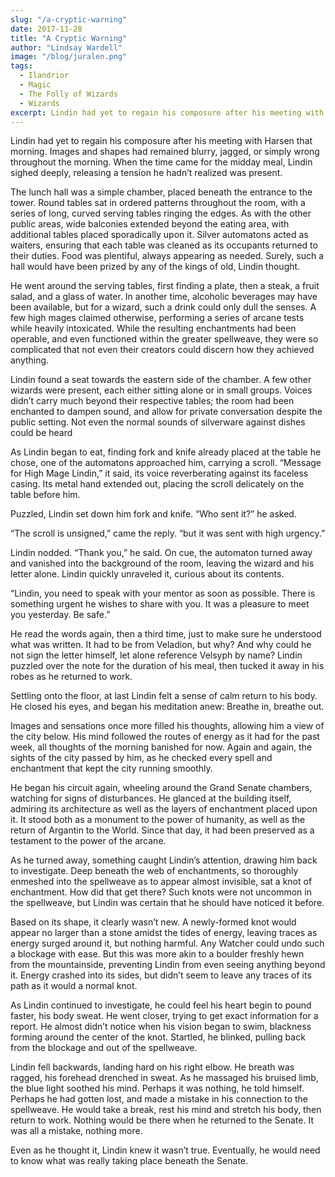```yaml
---
slug: "/a-cryptic-warning"
date: 2017-11-28
title: "A Cryptic Warning"
author: "Lindsay Wardell"
image: "/blog/juralen.png"
tags:
  - Ilandrior
  - Magic
  - The Folly of Wizards
  - Wizards
excerpt: Lindin had yet to regain his composure after his meeting with Harsen that morning.
---
```

Lindin had yet to regain his composure after his meeting with Harsen that morning. Images and shapes had remained blurry, jagged, or simply wrong throughout the morning. When the time came for the midday meal, Lindin sighed deeply, releasing a tension he hadn’t realized was present.

The lunch hall was a simple chamber, placed beneath the entrance to the tower. Round tables sat in ordered patterns throughout the room, with a series of long, curved serving tables ringing the edges. As with the other public areas, wide balconies extended beyond the eating area, with additional tables placed sporadically upon it. Silver automatons acted as waiters, ensuring that each table was cleaned as its occupants returned to their duties. Food was plentiful, always appearing as needed. Surely, such a hall would have been prized by any of the kings of old, Lindin thought.

He went around the serving tables, first finding a plate, then a steak, a fruit salad, and a glass of water. In another time, alcoholic beverages may have been available, but for a wizard, such a drink could only dull the senses. A few high mages claimed otherwise, performing a series of arcane tests while heavily intoxicated. While the resulting enchantments had been operable, and even functioned within the greater spellweave, they were so complicated that not even their creators could discern how they achieved anything.

Lindin found a seat towards the eastern side of the chamber. A few other wizards were present, each either sitting alone or in small groups. Voices didn’t carry much beyond their respective tables; the room had been enchanted to dampen sound, and allow for private conversation despite the public setting. Not even the normal sounds of silverware against dishes could be heard

As Lindin began to eat, finding fork and knife already placed at the table he chose, one of the automatons approached him, carrying a scroll. “Message for High Mage Lindin,” it said, its voice reverberating against its faceless casing. Its metal hand extended out, placing the scroll delicately on the table before him.

Puzzled, Lindin set down him fork and knife. “Who sent it?” he asked.

“The scroll is unsigned,” came the reply. “but it was sent with high urgency.”

Lindin nodded. “Thank you,” he said. On cue, the automaton turned away and vanished into the background of the room, leaving the wizard and his letter alone. Lindin quickly unraveled it, curious about its contents.

“Lindin, you need to speak with your mentor as soon as possible. There is something urgent he wishes to share with you. It was a pleasure to meet you yesterday. Be safe.”

He read the words again, then a third time, just to make sure he understood what was written. It had to be from Veladion, but why? And why could he not sign the letter himself, let alone reference Velsyph by name? Lindin puzzled over the note for the duration of his meal, then tucked it away in his robes as he returned to work.

Settling onto the floor, at last Lindin felt a sense of calm return to his body. He closed his eyes, and began his meditation anew: Breathe in, breathe out.

Images and sensations once more filled his thoughts, allowing him a view of the city below. His mind followed the routes of energy as it had for the past week, all thoughts of the morning banished for now. Again and again, the sights of the city passed by him, as he checked every spell and enchantment that kept the city running smoothly.

He began his circuit again, wheeling around the Grand Senate chambers, watching for signs of disturbances. He glanced at the building itself, admiring its architecture as well as the layers of enchantment placed upon it. It stood both as a monument to the power of humanity, as well as the return of Argantin to the World. Since that day, it had been preserved as a testament to the power of the arcane.

As he turned away, something caught Lindin’s attention, drawing him back to investigate. Deep beneath the web of enchantments, so thoroughly enmeshed into the spellweave as to appear almost invisible, sat a knot of enchantment. How did that get there? Such knots were not uncommon in the spellweave, but Lindin was certain that he should have noticed it before.

Based on its shape, it clearly wasn’t new. A newly-formed knot would appear no larger than a stone amidst the tides of energy, leaving traces as energy surged around it, but nothing harmful. Any Watcher could undo such a blockage with ease. But this was more akin to a boulder freshly hewn from the mountainside, preventing Lindin from even seeing anything beyond it. Energy crashed into its sides, but didn’t seem to leave any traces of its path as it would a normal knot.

As Lindin continued to investigate, he could feel his heart begin to pound faster, his body sweat. He went closer, trying to get exact information for a report. He almost didn’t notice when his vision began to swim, blackness forming around the center of the knot. Startled, he blinked, pulling back from the blockage and out of the spellweave.

Lindin fell backwards, landing hard on his right elbow. He breath was ragged, his forehead drenched in sweat. As he massaged his bruised limb, the blue light soothed his mind. Perhaps it was nothing, he told himself. Perhaps he had gotten lost, and made a mistake in his connection to the spellweave. He would take a break, rest his mind and stretch his body, then return to work. Nothing would be there when he returned to the Senate. It was all a mistake, nothing more.

Even as he thought it, Lindin knew it wasn’t true. Eventually, he would need to know what was really taking place beneath the Senate.